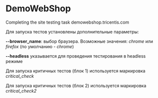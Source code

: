 # DemoWebShop
Completing the site testing task demowebshop.tricentis.com

Для запуска тестов установлены дополнительные параметры:

<b>--browser_name</b>: выбор браузера. Возможные значения: <i>chrome</i> или <i>firefox</i> (по умолчанию - <i>chrome</i>)

<b>--headless</b> указывается для проведения тестирования в headless режиме

Для запуска критичных тестов (блок 1) используется маркировка <i>critical_check</i>

Для запуска критичных тестов (блок 2) используется маркировка <i>critical_check2</i>
